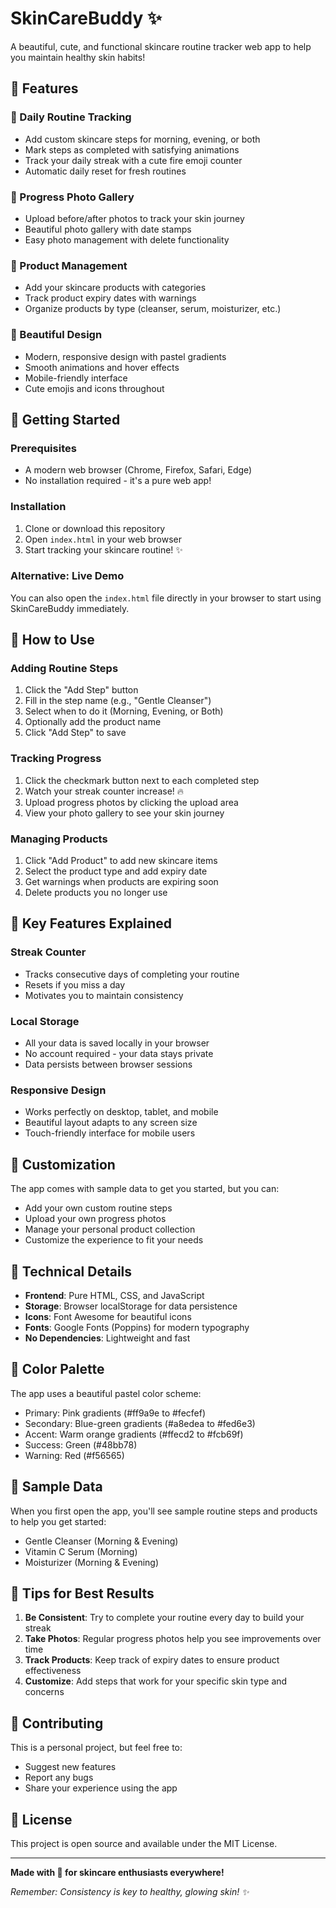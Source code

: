 # SkinCareBuddy ✨

A beautiful, cute, and functional skincare routine tracker web app to help you maintain healthy skin habits!

## 🌟 Features

### 📅 Daily Routine Tracking
- Add custom skincare steps for morning, evening, or both
- Mark steps as completed with satisfying animations
- Track your daily streak with a cute fire emoji counter
- Automatic daily reset for fresh routines

### 📸 Progress Photo Gallery
- Upload before/after photos to track your skin journey
- Beautiful photo gallery with date stamps
- Easy photo management with delete functionality

### 🧴 Product Management
- Add your skincare products with categories
- Track product expiry dates with warnings
- Organize products by type (cleanser, serum, moisturizer, etc.)

### 🎨 Beautiful Design
- Modern, responsive design with pastel gradients
- Smooth animations and hover effects
- Mobile-friendly interface
- Cute emojis and icons throughout

## 🚀 Getting Started

### Prerequisites
- A modern web browser (Chrome, Firefox, Safari, Edge)
- No installation required - it's a pure web app!

### Installation
1. Clone or download this repository
2. Open `index.html` in your web browser
3. Start tracking your skincare routine! ✨

### Alternative: Live Demo
You can also open the `index.html` file directly in your browser to start using SkinCareBuddy immediately.

## 📱 How to Use

### Adding Routine Steps
1. Click the "Add Step" button
2. Fill in the step name (e.g., "Gentle Cleanser")
3. Select when to do it (Morning, Evening, or Both)
4. Optionally add the product name
5. Click "Add Step" to save

### Tracking Progress
1. Click the checkmark button next to each completed step
2. Watch your streak counter increase! 🔥
3. Upload progress photos by clicking the upload area
4. View your photo gallery to see your skin journey

### Managing Products
1. Click "Add Product" to add new skincare items
2. Select the product type and add expiry date
3. Get warnings when products are expiring soon
4. Delete products you no longer use

## 🎯 Key Features Explained

### Streak Counter
- Tracks consecutive days of completing your routine
- Resets if you miss a day
- Motivates you to maintain consistency

### Local Storage
- All your data is saved locally in your browser
- No account required - your data stays private
- Data persists between browser sessions

### Responsive Design
- Works perfectly on desktop, tablet, and mobile
- Beautiful layout adapts to any screen size
- Touch-friendly interface for mobile users

## 🎨 Customization

The app comes with sample data to get you started, but you can:
- Add your own custom routine steps
- Upload your own progress photos
- Manage your personal product collection
- Customize the experience to fit your needs

## 🔧 Technical Details

- **Frontend**: Pure HTML, CSS, and JavaScript
- **Storage**: Browser localStorage for data persistence
- **Icons**: Font Awesome for beautiful icons
- **Fonts**: Google Fonts (Poppins) for modern typography
- **No Dependencies**: Lightweight and fast

## 🌈 Color Palette

The app uses a beautiful pastel color scheme:
- Primary: Pink gradients (#ff9a9e to #fecfef)
- Secondary: Blue-green gradients (#a8edea to #fed6e3)
- Accent: Warm orange gradients (#ffecd2 to #fcb69f)
- Success: Green (#48bb78)
- Warning: Red (#f56565)

## 📝 Sample Data

When you first open the app, you'll see sample routine steps and products to help you get started:
- Gentle Cleanser (Morning & Evening)
- Vitamin C Serum (Morning)
- Moisturizer (Morning & Evening)

## 🎉 Tips for Best Results

1. **Be Consistent**: Try to complete your routine every day to build your streak
2. **Take Photos**: Regular progress photos help you see improvements over time
3. **Track Products**: Keep track of expiry dates to ensure product effectiveness
4. **Customize**: Add steps that work for your specific skin type and concerns

## 🤝 Contributing

This is a personal project, but feel free to:
- Suggest new features
- Report any bugs
- Share your experience using the app

## 📄 License

This project is open source and available under the MIT License.

---

**Made with 💖 for skincare enthusiasts everywhere!**

*Remember: Consistency is key to healthy, glowing skin! ✨*

